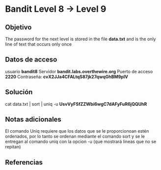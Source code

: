# Bandit Level 8 → Level 9

## Objetivo
The password for the next level is stored in the file **data.txt** and is the only line of text that occurs only once

## Datos de acceso
usuario **bandit8**
Servidor **bandit.labs.overthewire.org**
Puerto de acceso **2220**
Contraseña: **cvX2JJa4CFALtqS87jk27qwqGhBM9plV**

## Solución
cat data.txt | sort | uniq -u
**UsvVyFSfZZWbi6wgC7dAFyFuR6jQQUhR**

## Notas adicionales
El comando Uniq requiere que los datos que se le proporcionoan estén ordenados, por lo tanto se ordenan mediante el comando sort y se le entregan al comando uniq con la opcion -u (que mostrará lineas que no se repitan)
## Referencias